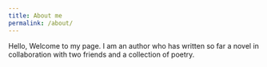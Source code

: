 ```yaml
---
title: About me
permalink: /about/
---
```


Hello,
Welcome to my page. I am an author who has written so far a novel in collaboration with two friends and a collection of poetry.
